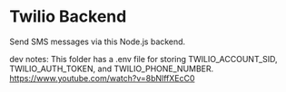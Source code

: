 # Twilio Backend
Send SMS messages via this Node.js backend.




dev notes:
This folder has a .env file for storing TWILIO_ACCOUNT_SID, TWILIO_AUTH_TOKEN, and TWILIO_PHONE_NUMBER.
https://www.youtube.com/watch?v=8bNlffXEcC0